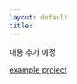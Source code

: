 ```yaml
---
layout: default
title:
---
```


내용 추가 예정 

[example project](https://www.github.com/hansanhha/hansanhha.github.io/tree/default/code/stack/observability/examples/micrometer%20tracing)